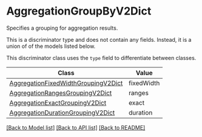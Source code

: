 # AggregationGroupByV2Dict

Specifies a grouping for aggregation results.

This is a discriminator type and does not contain any fields. Instead, it is a union
of of the models listed below.

This discriminator class uses the `type` field to differentiate between classes.

| Class | Value
| ------------ | -------------
[AggregationFixedWidthGroupingV2Dict](AggregationFixedWidthGroupingV2Dict.md) | fixedWidth
[AggregationRangesGroupingV2Dict](AggregationRangesGroupingV2Dict.md) | ranges
[AggregationExactGroupingV2Dict](AggregationExactGroupingV2Dict.md) | exact
[AggregationDurationGroupingV2Dict](AggregationDurationGroupingV2Dict.md) | duration


[[Back to Model list]](../../../README.md#models-v2-link) [[Back to API list]](../../../README.md#apis-v2-link) [[Back to README]](../../../README.md)
